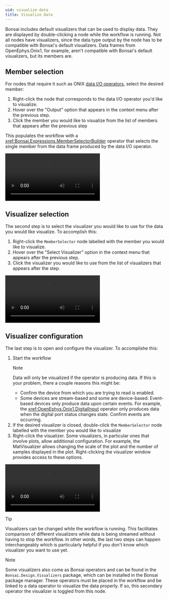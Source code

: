 ```yaml
---
uid: visualize-data
title: Visualize Data
---
```


Bonsai includes default visualizers that can be used to display data. They are displayed by double-clicking a node while the workflow is running.
Not all nodes have visualizers, since the data type output by the node has to be compatible with Bonsai's default visualizers. Data frames from OpenEphys.Onix1, for example, aren't compatible with Bonsai's default visualizers, but its members are.  

## Member selection

For nodes that require it such as ONIX [data I/O operators](xref:dataio), select the desired member: 
  1. Right-click the node that corresponds to the data I/O operator you'd like to visualize.
  1. Hover over the "Output" option that appears in the context menu after the previous step.
  1. Click the member you would like to visualize from the list of members that appears after the previous step

This populates the workflow with a <xref:Bonsai.Expressions.MemberSelectorBuilder> operator that selects the single
member from the data frame produced by the data I/O operator.

<video controls>
  <source src="../../images/select-member.mp4" type="video/mp4">
</video> 

## Visualizer selection

The second step is to select the visualizer you would like to use for the data you would like visualize. To
accomplish this:
  1. Right-click the `MemberSelector` node labelled with the member you would like to visualize.
  1. Hover over the "Select Visualizer" option in the context menu that appears after the previous step.
  1. Click the visualizer you would like to use from the list of visualizers that appears after the step.

<video controls>
  <source src="../../images/set-visualizer.mp4" type="video/mp4">
</video> 

## Visualizer configuration

The last step is to open and configure the visualizer. To accomplishe this:
  1. Start the workflow
        > [!NOTE]
        > Data will only be visualized if the operator is producing data. If this is your problem, there a couple
        > reasons this might be:
        > - Confirm the device from which you are trying to read is enabled.
        > - Some devices are stream-based and some are device-based. Event-based devices only produce data upon certain
        >   events. For example, the <xref:OpenEphys.Onix1.DigitalInput> operator only produces data when the digital
        >   port status changes state. Confirm events are occurring.
  1. If the desired visualizer is closed, double-click the `MemberSelector` node labelled with the member you would
     like to visualize 
  1. Right-click the visualizer. Some visualizers, in particular ones that involve plots, allow additional
     configuration. For example, the MatVisualizer allows changing the scale of the plot and the number of samples
     displayed in the plot. Right-clicking the visualizer window provides access to these options.

<video controls>
  <source src="../../images/visualize-data.mp4" type="video/mp4">
</video> 

> [!TIP] 
> Visualizers can be changed while the workflow is running. This facilitates comparison of different visualizers while
> data is being streamed without having to stop the workflow. In other words, the last two steps can happen
> interchangeably which is particularly helpful if you don't know which visualizer you want to use yet.

> [!NOTE]
> Some visualizers also come as Bonsai operators and can be found in the `Bonsai.Design.Visualizers` package, which
> can be installed in the Bonsai package manager. These operators must be placed in the workflow and be linked to a
> data operator to visualize the data properly. If so, this secondary operator the visualizer is toggled from this node.
